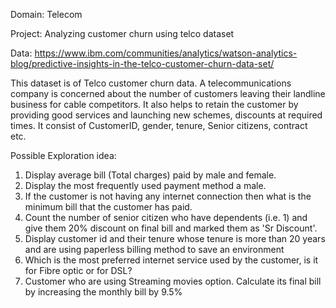 Domain: Telecom

Project: Analyzing customer churn using telco dataset

Data: https://www.ibm.com/communities/analytics/watson-analytics-blog/predictive-insights-in-the-telco-customer-churn-data-set/

This dataset is of Telco customer churn data. A telecommunications company is concerned about the number of customers leaving their landline business for cable competitors. It also helps to retain the customer by providing good services and launching new schemes, discounts at required times. It consist of CustomerID, gender, tenure, Senior citizens, contract etc.

Possible Exploration idea:
1. Display average bill (Total charges) paid by male and female.
2. Display the most frequently used payment method a male.
3. If the customer is not having any internet connection then what is the minimum bill that the customer has paid.
4. Count the number of senior citizen who have dependents (i.e. 1) and give them 20% discount on final bill and marked them as 'Sr Discount'.
5. Display customer id and their tenure whose tenure is more than 20 years and are using paperless billing method to save an environment
6. Which is the most preferred internet service used by the customer, is it for Fibre optic or for DSL?
7. Customer who are using Streaming movies option. Calculate its final bill by increasing the monthly bill by 9.5%
